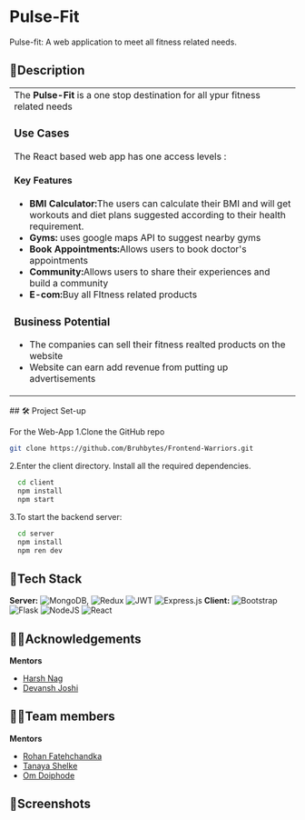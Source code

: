 

<!-- ![pulse_fit-1](https://user-images.githubusercontent.com/114346679/215253604-1da91358-cdbb-4a99-ad1d-94b221594307.png) -->


# Pulse-Fit

Pulse-fit: A web application to meet all fitness related needs.

        


## 📰Description
<table>
  <tr>
    <td>
      The <strong>Pulse-Fit</strong> is a one stop destination for all ypur fitness related needs
    <br>
    <h3>Use Cases</h3>   
    The React based web app has one access levels :
    <h4>Key Features</h4>
    <p>
    <ul>
            <li><strong>BMI Calculator:</strong>The users can calculate their BMI and will get workouts and diet plans suggested according to their health requirement.</li>
            <li><strong>Gyms:</strong> uses google maps API to suggest nearby gyms </li>
            <li><strong>Book Appointments:</strong>Allows users to book doctor's appointments</li>
            <li><strong>Community:</strong>Allows users to  share their experiences and build a community</li>
            <li><strong>E-com:</strong>Buy all FItness related products</li>
    </ul>
    </p>
    <h3>Business Potential</h3>
    <p>
    <ul>
    <li>The companies can sell their fitness realted products on the website</li>
    <li>Website can earn add revenue from putting up advertisements</li>
    </ul>
    </p>
  </td>
 </tr>
</table>
## 🛠️ Project Set-up

For the Web-App
1.Clone the GitHub repo
```bash
git clone https://github.com/Bruhbytes/Frontend-Warriors.git
```
2.Enter the client directory. Install all the required dependencies.
```bash
  cd client
  npm install
  npm start
```
3.To start the backend server:
```bash
  cd server
  npm install
  npm ren dev
```

##  🤖Tech Stack

**Server:** ![MongoDB](https://img.shields.io/badge/MongoDB-%234ea94b.svg?style=for-the-badge&logo=mongodb&logoColor=white), ![Redux](https://img.shields.io/badge/redux-%23593d88.svg?style=for-the-badge&logo=redux&logoColor=white) ![JWT](https://img.shields.io/badge/JWT-black?style=for-the-badge&logo=JSON%20web%20tokens)  ![Express.js](https://img.shields.io/badge/express.js-%23404d59.svg?style=for-the-badge&logo=express&logoColor=%2361DAFB)
**Client:**   ![Bootstrap](https://img.shields.io/badge/bootstrap-%23563D7C.svg?style=for-the-badge&logo=bootstrap&logoColor=white) ![Flask](https://img.shields.io/badge/flask-%23000.svg?style=for-the-badge&logo=flask&logoColor=white) ![NodeJS](https://img.shields.io/badge/node.js-6DA55F?style=for-the-badge&logo=node.js&logoColor=white) ![React](https://img.shields.io/badge/react-%2320232a.svg?style=for-the-badge&logo=react&logoColor=%2361DAFB)

##  👨‍🏫Acknowledgements
**Mentors**
 - [Harsh Nag](https://github.com/Jigsaw-23122002)
 - [Devansh Joshi](https://github.com/devdev29)
 
 
##  👩‍💻Team members
**Mentors**
 - [Rohan Fatehchandka](https://github.com/rohanfatehchandka)
 - [Tanaya Shelke](https://github.com/tanayaa1)
 - [Om Doiphode](https://github.com/Om-Doiphode)

##  📱Screenshots

 


